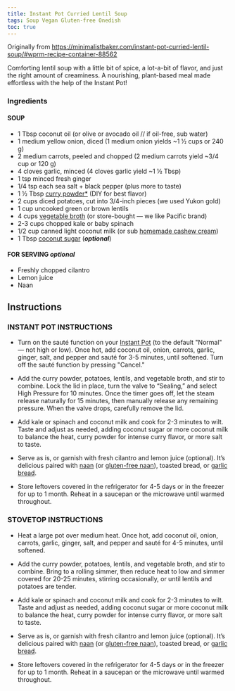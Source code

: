 ```yaml
---
title: Instant Pot Curried Lentil Soup
tags: Soup Vegan Gluten-free Onedish
toc: true
---
```

Originally from https://minimalistbaker.com/instant-pot-curried-lentil-soup/#wprm-recipe-container-88562 

Comforting lentil soup with a little bit of spice, a lot-a-bit of flavor, and just the right amount of creaminess. A nourishing, plant-based meal made effortless with the help of the Instant Pot!


### Ingredients

#### **SOUP**

-   1 Tbsp coconut oil (or olive or avocado oil // if oil-free, sub water)
-   1 medium yellow onion, diced (1 medium onion yields ~1 ½ cups or 240 g)
-   2 medium carrots, peeled and chopped (2 medium carrots yield ~3/4 cup or 120 g)
-   4 cloves garlic, minced (4 cloves garlic yield ~1 ½ Tbsp)
-   1 tsp minced fresh ginger
-   1/4 tsp each sea salt + black pepper (plus more to taste)
-   1 ½ Tbsp [curry powder*](https://minimalistbaker.com/diy-curry-powder/) (DIY for best flavor)
-   2 cups diced potatoes, cut into 3/4-inch pieces (we used Yukon gold)
-   1 cup uncooked green or brown lentils
-   4 cups [vegetable broth](https://minimalistbaker.com/easy-1-pot-vegetable-broth/) (or store-bought — we like Pacific brand)
-   2-3 cups chopped kale or baby spinach
-   1/2 cup canned light coconut milk (or sub [homemade cashew cream](https://minimalistbaker.com/how-to-make-cashew-cream/))
-   1 Tbsp [coconut sugar](https://aax-us-east.amazon-adsystem.com/x/c/QniFWEuk9Nw5fHkR_aHoD1IAAAFjn6RBjAEAAAFKAVNiMns/https://www.amazon.com/dp/B00HVNR5FW/ref=as_at?creativeASIN=B00HVNR5FW&linkCode=w61&imprToken=3EOfmMq8O1iRR3VhqxIgow&slotNum=0&tag=minimalistbaker-20) (_**optional**_)

#### **FOR SERVING** _optional_

- Freshly chopped cilantro
- Lemon juice
- Naan

## Instructions

### INSTANT POT INSTRUCTIONS

-   Turn on the sauté function on your [Instant Pot](https://www.amazon.com/gp/product/B07RCNHTLS/?tag=minimalistbaker-20) (to the default "Normal" — not high or low). Once hot, add coconut oil, onion, carrots, garlic, ginger, salt, and pepper and sauté for 3-5 minutes, until softened. Turn off the sauté function by pressing "Cancel."
    
-   Add the curry powder, potatoes, lentils, and vegetable broth, and stir to combine. Lock the lid in place, turn the valve to “Sealing,” and select High Pressure for 10 minutes. Once the timer goes off, let the steam release naturally for 15 minutes, then manually release any remaining pressure. When the valve drops, carefully remove the lid.
    
-   Add kale or spinach and coconut milk and cook for 2-3 minutes to wilt. Taste and adjust as needed, adding coconut sugar or more coconut milk to balance the heat, curry powder for intense curry flavor, or more salt to taste.
    
-   Serve as is, or garnish with fresh cilantro and lemon juice (optional). It’s delicious paired with [naan](https://minimalistbaker.com/easy-vegan-naan/) (or [gluten-free naan](https://minimalistbaker.com/fluffy-gluten-free-naan-yeast-free-20-minutes/)), toasted bread, or [garlic bread](https://minimalistbaker.com/the-best-vegan-garlic-bread/).
    
-   Store leftovers covered in the refrigerator for 4-5 days or in the freezer for up to 1 month. Reheat in a saucepan or the microwave until warmed throughout.
    

### STOVETOP INSTRUCTIONS

-   Heat a large pot over medium heat. Once hot, add coconut oil, onion, carrots, garlic, ginger, salt, and pepper and sauté for 4-5 minutes, until softened.
    
-   Add the curry powder, potatoes, lentils, and vegetable broth, and stir to combine. Bring to a rolling simmer, then reduce heat to low and simmer covered for 20-25 minutes, stirring occasionally, or until lentils and potatoes are tender.
    
-   Add kale or spinach and coconut milk and cook for 2-3 minutes to wilt. Taste and adjust as needed, adding coconut sugar or more coconut milk to balance the heat, curry powder for intense curry flavor, or more salt to taste.
    
-   Serve as is, or garnish with fresh cilantro and lemon juice (optional). It’s delicious paired with [naan](https://minimalistbaker.com/easy-vegan-naan/) (or [gluten-free naan](https://minimalistbaker.com/fluffy-gluten-free-naan-yeast-free-20-minutes/)), toasted bread, or [garlic bread](https://minimalistbaker.com/the-best-vegan-garlic-bread/).
    
-   Store leftovers covered in the refrigerator for 4-5 days or in the freezer for up to 1 month. Reheat in a saucepan or the microwave until warmed throughout.